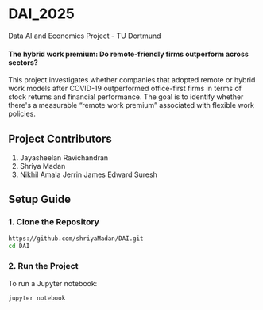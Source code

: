 # DAI_2025
Data AI and Economics Project - TU Dortmund

#### The hybrid work premium: Do remote-friendly firms outperform across sectors?​
This project investigates whether companies that adopted remote or hybrid work models after COVID-19 outperformed office-first firms in terms of stock returns and financial performance. The goal is to identify whether there's a measurable “remote work premium” associated with flexible work policies.

## Project Contributors
1. Jayasheelan Ravichandran
2. Shriya Madan
3. Nikhil Amala Jerrin James Edward Suresh

## Setup Guide

### 1. Clone the Repository

```bash
https://github.com/shriyaMadan/DAI.git
cd DAI
```

### 2. Run the Project
To run a Jupyter notebook:

```bash
jupyter notebook
```
